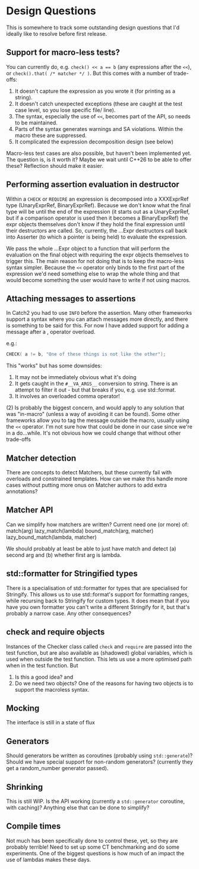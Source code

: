 # Design Questions

This is somewhere to track some outstanding design questions that I'd ideally like to resolve before first release.

## Support for macro-less tests?
You can currently do, e.g. `check() << a == b` (any expressions after the `<<`), or `check().that( /* matcher */ )`.
But this comes with a number of trade-offs:
1. It doesn't capture the expression as you wrote it (for printing as  a string).
2. It doesn't catch unexpected exceptions (these are caught at the test case level, so you lose specific file/ line).
3. The syntax, especially the use of `<<`, becomes part of the API, so needs to be maintained.
4. Parts of the syntax generates warnings and SA violations. Within the macro these are suppressed.
5. It complicated the expression decomposition design (see below)

Macro-less test cases are also possible, but haven't been implemented yet.
The question is, is it worth it? Maybe we wait until C++26 to be able to offer these? 
Reflection should make it easier.

## Performing assertion evaluation in destructor

Within a `CHECK` or `REQUIRE` an expression is decomposed into a XXXExprRef type (UnaryExprRef, BinaryExprRef).
Because we don't know what the final type will be until the end of the expression (it starts out as a UnaryExprRef,
but if a comparison operator is used then it becomes a BinaryExprRef) the expr objects themselves don't know if they
hold the final expression until their destructors are called.
So, currently, the ...Expr destructors call back into Asserter (to which a pointer is being held) to evaluate the expression.

We pass the whole ...Expr object to a function that will perform the evaluation on the final object with requiring the
expr objects themselves to trigger this. The main reason for not doing that is to keep the macro-less syntax simpler.
Because the `<<` operator only binds to the first part of the expression we'd need something else to wrap the whole thing
and that would become something the user would have to write if not using macros.

## Attaching messages to assertions

In Catch2 you had to use `INFO` before the assertion.
Many other frameworks support a syntax where you can attach messages more directly, and there is something to be said for this.
For now I have added support for adding a message after a , operator overload.

e.g.:

```c++
CHECK( a != b, "One of these things is not like the other");
```

This "works" but has some downsides:

1. It may not be immediately obvious what it's doing
2. It gets caught in the `#__VA_ARGS__` conversion to string. There is an attempt to filter it out - but that breaks if you, e.g. use std::format.
3. It involves an overloaded comma operator!

(2) Is probably the biggest concern, and would apply to any solution that was "in-macro" (unless a way of avoiding it can be found).
Some other frameworks allow you to tag the message outside the macro, usually using the `<<` operator.
I'm not sure how that could be done in our case since we're in a do...while. 
It's not obvious how we could change that without other trade-offs

## Matcher detection

There are concepts to detect Matchers, but these currently fail with overloads and constrained templates.
How can we make this handle more cases without putting more onus on Matcher authors to add extra annotations?

## Matcher API

Can we simplify how matchers are written? Current need one (or more) of:
    match(arg)
    lazy_match(lambda)
    bound_match(arg, matcher)
    lazy_bound_match(lambda, matcher)

We should probably at least be able to just have match and detect (a) second arg and (b) whether first arg is lambda.


## std::formatter for Stringified types

There is a specialisation of std::formatter for types that are specialised for Stringify.
This allows us to use std::format's support for formatting ranges, while recursing back to Stringify for custom types.
It does mean that if you have you own formatter you can't write a different Stringify for it, but that's probably a narrow case.
Any other consequences?

## check and require objects

Instances of the Checker class called `check` and `require` are passed into the test function, 
but are also available as (shadowed) global variables, which is used when outside the test function.
This lets us use a more optimised path when in the test function. But
1. Is this a good idea? and
2. Do we need two objects?
One of the reasons for having two objects is to support the macroless syntax.

## Mocking

The interface is still in a state of flux

## Generators

Should generators be written as coroutines (probably using `std::generate`)?
Should we have special support for non-random generators? (currently they get a random_number generator passed).

## Shrinking

This is still WIP. Is the API working (currently a `std::generator` coroutine, with caching)?
Anything else that can be done to simplify?

## Compile times

Not much has been specifically done to control these, yet, so they are probably terrible!
Need to set up some CT benchmarking and do some experiments.
One of the biggest questions is how much of an impact the use of lambdas makes these days.
